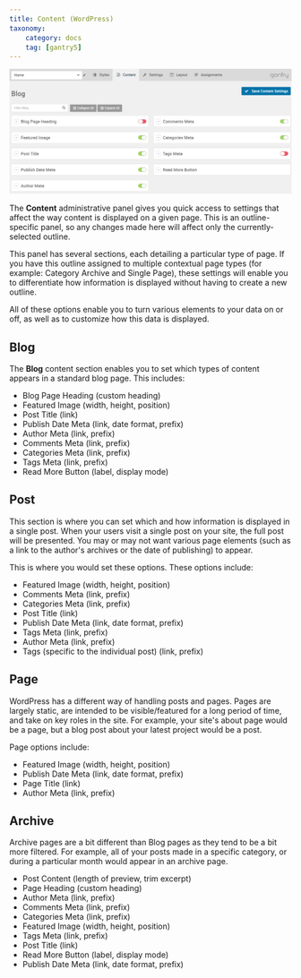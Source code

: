 ```yaml
---
title: Content (WordPress)
taxonomy:
    category: docs
    tag: [gantry5]
---
```


![Content](wp_content_panel.png?classes=shadow,border)

The **Content** administrative panel gives you quick access to settings that affect the way content is displayed on a given page. This is an outline-specific panel, so any changes made here will affect only the currently-selected outline.

This panel has several sections, each detailing a particular type of page. If you have this outline assigned to multiple contextual page types (for example: Category Archive and Single Page), these settings will enable you to differentiate how information is displayed without having to create a new outline.

All of these options enable you to turn various elements to your data on or off, as well as to customize how this data is displayed.

## Blog

The **Blog** content section enables you to set which types of content appears in a standard blog page. This includes:

* Blog Page Heading (custom heading)
* Featured Image (width, height, position)
* Post Title (link)
* Publish Date Meta (link, date format, prefix)
* Author Meta (link, prefix)
* Comments Meta (link, prefix)
* Categories Meta (link, prefix)
* Tags Meta (link, prefix)
* Read More Button (label, display mode)

## Post

This section is where you can set which and how information is displayed in a single post. When your users visit a single post on your site, the full post will be presented. You may or may not want various page elements (such as a link to the author's archives or the date of publishing) to appear. 

This is where you would set these options. These options include:

* Featured Image (width, height, position)
* Comments Meta (link, prefix)
* Categories Meta (link, prefix)
* Post Title (link)
* Publish Date Meta (link, date format, prefix)
* Tags Meta (link, prefix)
* Author Meta (link, prefix)
* Tags (specific to the individual post) (link, prefix)

## Page

WordPress has a different way of handling posts and pages. Pages are largely static, are intended to be visible/featured for a long period of time, and take on key roles in the site. For example, your site's about page would be a page, but a blog post about your latest project would be a post.

Page options include:

* Featured Image (width, height, position)
* Publish Date Meta (link, date format, prefix)
* Page Title (link)
* Author Meta (link, prefix)

## Archive

Archive pages are a bit different than Blog pages as they tend to be a bit more filtered. For example, all of your posts made in a specific category, or during a particular month would appear in an archive page.

* Post Content (length of preview, trim excerpt)
* Page Heading (custom heading)
* Author Meta (link, prefix)
* Comments Meta (link, prefix)
* Categories Meta (link, prefix)
* Featured Image (width, height, position)
* Tags Meta (link, prefix)
* Post Title (link)
* Read More Button (label, display mode)
* Publish Date Meta (link, date format, prefix)
